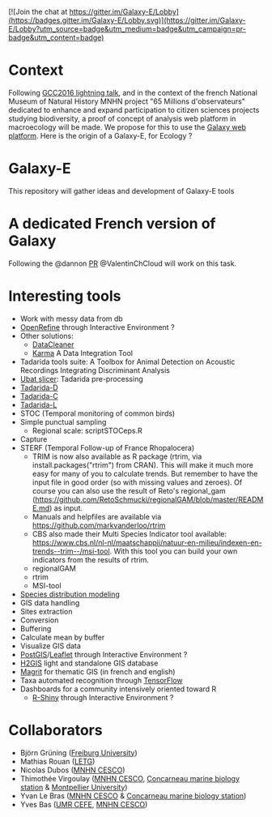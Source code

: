 [![Join the chat at https://gitter.im/Galaxy-E/Lobby](https://badges.gitter.im/Galaxy-E/Lobby.svg)](https://gitter.im/Galaxy-E/Lobby?utm_source=badge&utm_medium=badge&utm_campaign=pr-badge&utm_content=badge)

# Context

Following [GCC2016 lightning talk](https://gcc16.sched.com/event/7Zgd/65-millions-of-observers "65 millions of observers"), and in the context of the french National Museum of Natural History MNHN project "65 Millions d'observateurs" dedicated to enhance and expand participation to citizen sciences projects studying biodiversity, a proof of concept of analysis web platform in macroecology will be made. We propose for this to use the [Galaxy web platform](https://github.com/galaxyproject/galaxy). Here is the origin of a Galaxy-E, for Ecology ?

# Galaxy-E
This repository will gather ideas and development of Galaxy-E tools 

# A dedicated French version of Galaxy
Following the @dannon [PR](https://github.com/galaxyproject/galaxy/pull/3762) @ValentinChCloud will work on this task.

# Interesting tools
* Work with messy data from db
 * [OpenRefine](http://openrefine.org/) through Interactive Environment ?
 * Other solutions:
    * [DataCleaner](https://datacleaner.org/) 
    * [Karma](http://usc-isi-i2.github.io/karma/) A Data Integration Tool
* Tadarida tools suite: A Toolbox for Animal Detection on Acoustic Recordings Integrating Discriminant Analysis
 * [Ubat slicer](https://github.com/mont29/ubat/): Tadarida pre-processing
 * [Tadarida-D](https://github.com/YvesBas/Tadarida-D)
 * [Tadarida-C](https://github.com/YvesBas/Tadarida-C)
 * [Tadarida-L](https://github.com/YvesBas/Tadarida-L)
* STOC (Temporal monitoring of common birds)
 * Simple punctual sampling
    * Regional scale: scriptSTOCeps.R
 * Capture
* STERF (Temporal Follow-up of France Rhopalocera)
    * TRIM is now also available as R package (rtrim, via install.packages("rtrim") from CRAN). This will make it much more easy for many of you to calculate trends. But remember to have the input file in good order (so with missing values and zeroes). Of course you can also use the result of Reto's regional_gam (https://github.com/RetoSchmucki/regionalGAM/blob/master/README.md) as input.
    * Manuals and helpfiles are available via https://github.com/markvanderloo/rtrim
    * CBS also made their Multi Species Indicator tool available: https://www.cbs.nl/nl-nl/maatschappij/natuur-en-milieu/indexen-en-trends--trim--/msi-tool. With this tool you can build your own indicators from the results of rtrim.
     * regionalGAM
     * rtrim
     * MSI-tool
* [Species distribution modeling](https://cran.r-project.org/web/packages/dismo/vignettes/sdm.pdf)
* GIS data handling
 * Sites extraction
 * Conversion
 * Buffering
 * Calculate mean by buffer
* Visualize GIS data
 * [PostGIS](http://www.postgis.net/)/[Leaflet](http://leafletjs.com/) through Interactive Environment ?
 * [H2GIS](http://www.h2gis.org/support/) light and standalone GIS database
 * [Magrit](http://magrit.cnrs.fr/modules) for thematic GIS (in french and english)
* Taxa automated recognition through [TensorFlow](https://tensorflow.wq.io/about)
* Dashboards for a community intensively oriented toward R
    * [R-Shiny](https://shiny.rstudio.com/) through Interactive Environment ?




# Collaborators

* Björn Grüning ([Freiburg University](http://www.bioinf.uni-freiburg.de/Galaxy/))
* Mathias Rouan ([LETG](http://letg.cnrs.fr/auteur32.html))
* Nicolas Dubos ([MNHN CESCO](http://cesco.mnhn.fr/user/123))
* Thimothée Virgoulay ([MNHN CESCO](http://cesco.mnhn.fr/), [Concarneau marine biology station](http://concarneau.mnhn.fr/) & [Montpellier University](https://sns.edu.umontpellier.fr/master-sciences-numerique-pour-la-sante-montpellier/bcd/))
* Yvan Le Bras ([MNHN CESCO](http://cesco.mnhn.fr/) & [Concarneau marine biology station](http://concarneau.mnhn.fr/))
* Yves Bas ([UMR CEFE](http://www.cefe.cnrs.fr/fr/recherche/bc/dpb/868-v/2827-yves-bas), [MNHN CESCO](http://cesco.mnhn.fr/))
